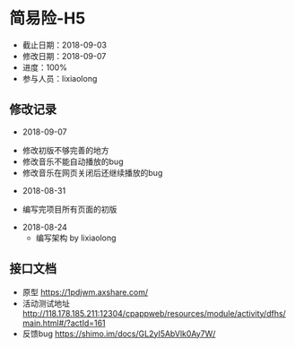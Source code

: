 # 简易险-H5
- 截止日期：2018-09-03
- 修改日期：2018-09-07
- 进度：100%  
- 参与人员：lixiaolong

## 修改记录
- 2018-09-07
* 修改初版不够完善的地方
* 修改音乐不能自动播放的bug
* 修改音乐在网页关闭后还继续播放的bug

- 2018-08-31
* 编写完项目所有页面的初版

- 2018-08-24
  * 编写架构 by lixiaolong
  
## 接口文档
* 原型 https://1pdjwm.axshare.com/ 
* 活动测试地址 http://118.178.185.211:12304/cpappweb/resources/module/activity/dfhs/main.html#/?actId=161
* 反馈bug https://shimo.im/docs/GL2yI5AbVlk0Ay7W/ 